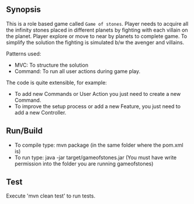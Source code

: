 ## Synopsis

This is a role based game called `Game of stones`. Player needs to acquire all the infinity stones placed in different planets by fighting with each villain on the planet. Player explore or move to near by planets to complete game. To simplify the solution the fighting is simulated b/w the avenger and villains. 

Patterns used:
- MVC: To structure the solution
- Command: To run all user actions during game play.

The code is quite extensible, for example:
- To add new Commands or User Action you just need to create a new Command. 
- To improve the setup process or add a new Feature, you just need to add a new Controller. 

## Run/Build

- To compile type: mvn package (in the same folder where the pom.xml is)
- To run type: java -jar target/gameofstones.jar (You must have write permission into the folder you are running gameofstones)

## Test

Execute 'mvn clean test' to run tests.


